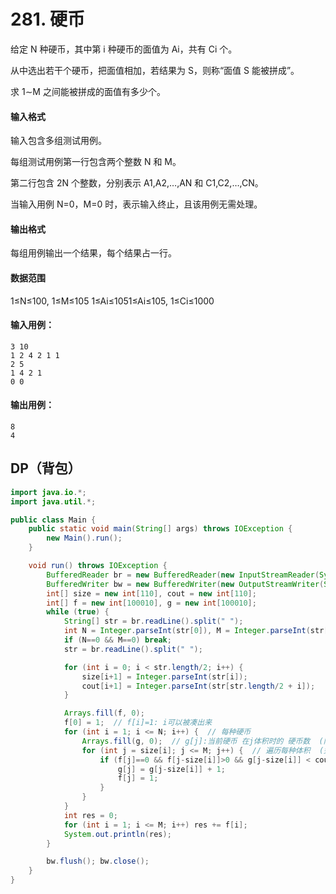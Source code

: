 # 281. 硬币

给定 N 种硬币，其中第 i 种硬币的面值为 Ai，共有 Ci 个。

从中选出若干个硬币，把面值相加，若结果为 S，则称“面值 S 能被拼成”。

求 1∼M 之间能被拼成的面值有多少个。

#### 输入格式

输入包含多组测试用例。

每组测试用例第一行包含两个整数 N 和 M。

第二行包含 2N 个整数，分别表示 A1,A2,…,AN 和 C1,C2,…,CN。

当输入用例 N=0，M=0 时，表示输入终止，且该用例无需处理。

#### 输出格式

每组用例输出一个结果，每个结果占一行。

#### 数据范围

1≤N≤100, 1≤M≤105 1≤Ai≤1051≤Ai≤105, 1≤Ci≤1000

#### 输入用例：

```
3 10
1 2 4 2 1 1
2 5
1 4 2 1
0 0
```

#### 输出用例：

```
8
4
```



## DP（背包）

```java
import java.io.*;
import java.util.*;

public class Main {
    public static void main(String[] args) throws IOException {
        new Main().run();
    }

    void run() throws IOException {
        BufferedReader br = new BufferedReader(new InputStreamReader(System.in));
        BufferedWriter bw = new BufferedWriter(new OutputStreamWriter(System.out));
        int[] size = new int[110], cout = new int[110];
        int[] f = new int[100010], g = new int[100010];
        while (true) {
            String[] str = br.readLine().split(" ");
            int N = Integer.parseInt(str[0]), M = Integer.parseInt(str[1]);
            if (N==0 && M==0) break;
            str = br.readLine().split(" ");

            for (int i = 0; i < str.length/2; i++) {
                size[i+1] = Integer.parseInt(str[i]);
                cout[i+1] = Integer.parseInt(str[str.length/2 + i]);
            }

            Arrays.fill(f, 0);
            f[0] = 1;  // f[i]=1: i可以被凑出来
            for (int i = 1; i <= N; i++) {  // 每种硬币
                Arrays.fill(g, 0);  // g[j]:当前硬币 在j体积时的 硬币数  (限制条件)
                for (int j = size[i]; j <= M; j++) {  // 遍历每种体积  (完全背包)
                    if (f[j]==0 && f[j-size[i]]>0 && g[j-size[i]] < cout[i]) {
                        g[j] = g[j-size[i]] + 1;
                        f[j] = 1;
                    }
                }
            }
            int res = 0;
            for (int i = 1; i <= M; i++) res += f[i];
            System.out.println(res);
        }

        bw.flush(); bw.close();
    }
}
```

